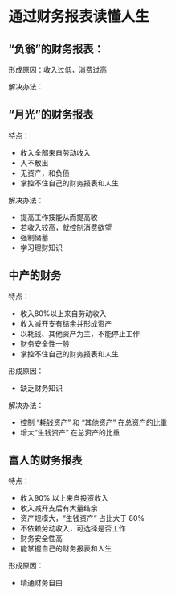 # 通过财务报表读懂人生





## “负翁”的财务报表：

形成原因：收入过低，消费过高

解决办法：





## “月光”的财务报表

特点：

- 收入全部来自劳动收入
- 入不敷出
- 无资产，和负债
- 掌控不住自己的财务报表和人生

解决办法：

- 提高工作技能从而提高收
- 若收入较高，就控制消费欲望
- 强制储蓄
- 学习理财知识





## 中产的财务

特点：

- 收入80%以上来自劳动收入
- 收入减开支有结余并形成资产
- 以耗钱、其他资产为主，不能停止工作
- 财务安全性一般
- 掌控不住自己的财务报表和人生

形成原因：

- 缺乏财务知识

解决办法：

- 控制 “耗钱资产” 和 “其他资产” 在总资产的比重
- 增大“生钱资产” 在总资产的比重





## 富人的财务报表

特点：

- 收入90% 以上来自投资收入
- 收入减开支后有大量结余
- 资产规模大，“生钱资产” 占比大于 80%
- 不依赖劳动收入，可选择是否工作
- 财务安全性高
- 能掌握自己的财务报表和人生

形成原因：

- 精通财务自由